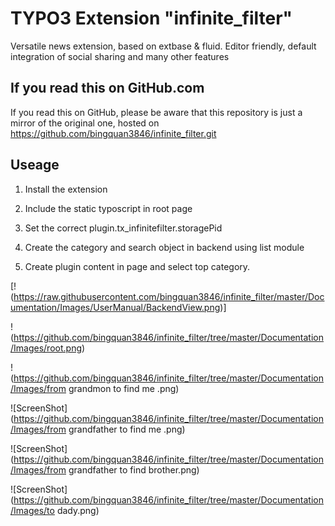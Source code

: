 # TYPO3 Extension "infinite_filter"

Versatile news extension, based on extbase & fluid. Editor friendly, default integration of social sharing and many other features

## If you read this on GitHub.com

If you read this on GitHub, please be aware that this repository is just a mirror of the original one, hosted on https://github.com/bingquan3846/infinite_filter.git

## Useage
1) Install the extension

2) Include the static typoscript in root page

3) Set the correct plugin.tx_infinitefilter.storagePid

4) Create the category and search object in backend using list module

5) Create plugin content in page and select top category.

[!(https://raw.githubusercontent.com/bingquan3846/infinite_filter/master/Documentation/Images/UserManual/BackendView.png)]

!(https://github.com/bingquan3846/infinite_filter/tree/master/Documentation/Images/root.png)

!(https://github.com/bingquan3846/infinite_filter/tree/master/Documentation/Images/from grandmon to find me .png)

![ScreenShot](https://github.com/bingquan3846/infinite_filter/tree/master/Documentation/Images/from grandfather to find me .png)

![ScreenShot](https://github.com/bingquan3846/infinite_filter/tree/master/Documentation/Images/from grandfather to find brother.png)

![ScreenShot](https://github.com/bingquan3846/infinite_filter/tree/master/Documentation/Images/to dady.png)